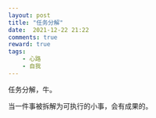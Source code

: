 ```yaml
---
layout: post
title: "任务分解"
date:  2021-12-22 21:22
comments: true
reward: true
tags: 
	- 心路
	- 自我
---
```

任务分解，牛。
<!-- more  -->
当一件事被拆解为可执行的小事，会有成果的。